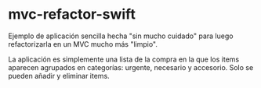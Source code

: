 # mvc-refactor-swift

Ejemplo de aplicación sencilla hecha "sin mucho cuidado" para luego refactorizarla en un MVC mucho más "limpio".

La aplicación es simplemente una lista de la compra en la que los items aparecen agrupados en categorías: urgente, necesario y accesorio. Solo se pueden añadir y eliminar items.
